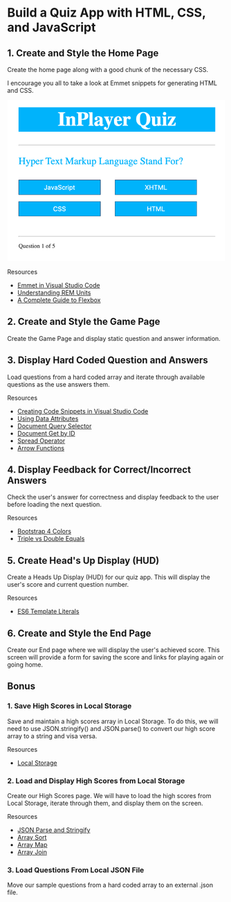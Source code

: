 # Build a Quiz App with HTML, CSS, and JavaScript


## 1. Create and Style the Home Page

Create the home page along with a good chunk of the necessary CSS.

I encourage you all to take a look at Emmet snippets for generating HTML and CSS.

![Quiz App](./home-page.png)

Resources

- [Emmet in Visual Studio Code](https://www.youtube.com/watch?v=5guZjNDcVnA)
- [Understanding REM Units](https://www.sitepoint.com/understanding-and-using-rem-units-in-css/)
- [A Complete Guide to Flexbox](https://css-tricks.com/snippets/css/a-guide-to-flexbox/)

## 2. Create and Style the Game Page

Create the Game Page and display static question and answer information.

## 3. Display Hard Coded Question and Answers

Load questions from a hard coded array and iterate through available questions as the use answers them.

Resources

- [Creating Code Snippets in Visual Studio Code](https://www.youtube.com/watch?v=K3gLlZm-m_8)
- [Using Data Attributes](https://developer.mozilla.org/en-US/docs/Learn/HTML/Howto/Use_data_attributes)
- [Document Query Selector](https://developer.mozilla.org/en-US/docs/Web/API/Document_object_model/Locating_DOM_elements_using_selectors)
- [Document Get by ID](https://developer.mozilla.org/en-US/docs/Web/API/Document/getElementById)
- [Spread Operator](https://developer.mozilla.org/en-US/docs/Web/JavaScript/Reference/Operators/Spread_syntax)
- [Arrow Functions](https://developer.mozilla.org/en-US/docs/Web/JavaScript/Reference/Functions/Arrow_functions)

## 4. Display Feedback for Correct/Incorrect Answers

Check the user's answer for correctness and display feedback to the user before loading the next question.

Resources

- [Bootstrap 4 Colors](https://www.w3schools.com/bootstrap4/bootstrap_colors.asp)
- [Triple vs Double Equals](https://codeburst.io/javascript-double-equals-vs-triple-equals-61d4ce5a121a)

## 5. Create Head's Up Display (HUD)

Create a Heads Up Display (HUD) for our quiz app. This will display the user's score and current question number.

Resources

- [ES6 Template Literals](https://developer.mozilla.org/en-US/docs/Web/JavaScript/Reference/Template_literals)


## 6. Create and Style the End Page

Create our End page where we will display the user's achieved score. This screen will provide a form for saving the score and links for playing again or going home.

## Bonus

### 1. Save High Scores in Local Storage

Save and maintain a high scores array in Local Storage. To do this, we will need to use JSON.stringify() and JSON.parse() to convert our high score array to a string and visa versa.

Resources

- [Local Storage](https://www.w3schools.com/jsref/prop_win_localstorage.asp)

### 2. Load and Display High Scores from Local Storage

Create our High Scores page. We will have to load the high scores from Local Storage, iterate through them, and display them on the screen.

Resources

- [JSON Parse and Stringify](https://alligator.io/js/json-parse-stringify/)
- [Array Sort](https://www.w3schools.com/js/js_array_sort.asp)
- [Array Map](https://www.w3schools.com/jsref/jsref_map.asp)
- [Array Join](https://developer.mozilla.org/en-US/docs/Web/JavaScript/Reference/Global_Objects/Array/join)

### 3. Load Questions From Local JSON File

Move our sample questions from a hard coded array to an external .json file.

